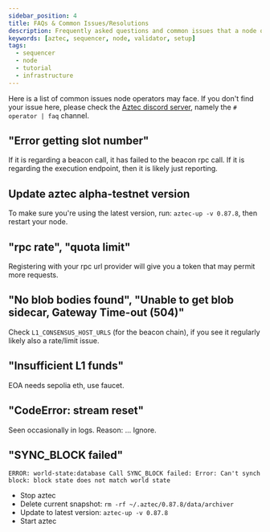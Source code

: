 ```yaml
---
sidebar_position: 4
title: FAQs & Common Issues/Resolutions
description: Frequently asked questions and common issues that a node operators may face, and how to resolve them.
keywords: [aztec, sequencer, node, validator, setup]
tags:
  - sequencer
  - node
  - tutorial
  - infrastructure
---
```


Here is a list of common issues node operators may face. If you don't find your issue here, please check the [Aztec discord server](https://discord.gg/aztec), namely the `# operator | faq` channel.

## "Error getting slot number"

If it is regarding a beacon call, it has failed to the beacon rpc call. If it is regarding the execution endpoint, then it is likely just reporting.

## Update aztec alpha-testnet version

To make sure you're using the latest version, run: `aztec-up -v 0.87.8`, then restart your node.

## "rpc rate", "quota limit"

Registering with your rpc url provider will give you a token that may permit more requests.

## "No blob bodies found", "Unable to get blob sidecar, Gateway Time-out (504)"

Check `L1_CONSENSUS_HOST_URLS` (for the beacon chain), if you see it regularly likely also a rate/limit issue.

## "Insufficient L1 funds"

EOA needs sepolia eth, use faucet.

## "CodeError: stream reset"

Seen occasionally in logs. Reason: ...
Ignore.

## "SYNC_BLOCK failed"

`ERROR: world-state:database Call SYNC_BLOCK failed: Error: Can't synch block: block state does not match world state`

- Stop aztec
- Delete current snapshot: `rm -rf ~/.aztec/0.87.8/data/archiver`
- Update to latest version: `aztec-up -v 0.87.8`
- Start aztec
